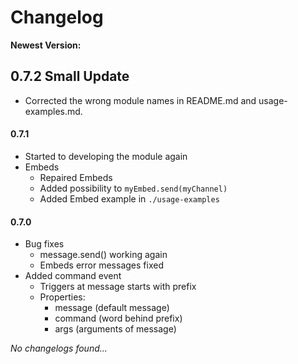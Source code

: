 # Changelog

__Newest Version:__

## 0.7.2 Small Update

- Corrected the wrong module names in README.md and usage-examples.md.

#### 0.7.1

- Started to developing the module again
- Embeds
    - Repaired Embeds
    - Added possibility to `myEmbed.send(myChannel)`
    - Added Embed example in `./usage-examples`

#### 0.7.0

- Bug fixes
    - message.send() working again
    - Embeds error messages fixed
- Added command event
    - Triggers at message starts with prefix
    - Properties: 
        - message (default message)
        - command (word behind prefix)
        - args (arguments of message)



_No changelogs found..._